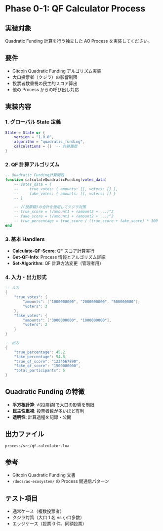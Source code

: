 # Phase 0-1: QF Calculator Process

## 実装対象

Quadratic Funding 計算を行う独立した AO Process を実装してください。

## 要件

- Gitcoin Quadratic Funding アルゴリズム実装
- 大口投票者（クジラ）の影響制限
- 投票者数重視の民主的スコア算出
- 他の Process からの呼び出し対応

## 実装内容

### 1. グローバル State 定義

```lua
State = State or {
    version = "1.0.0",
    algorithm = "quadratic_funding",
    calculations = {}  -- 計算履歴
}
```

### 2. QF 計算アルゴリズム

```lua
-- Quadratic Funding計算関数
function calculateQuadraticFunding(votes_data)
    -- votes_data = {
    --     true_votes: { amounts: [], voters: [] },
    --     fake_votes: { amounts: [], voters: [] }
    -- }

    -- √(投票額)の合計を使用してクジラ対策
    -- true_score = (√amount1 + √amount2 + ...)^2
    -- fake_score = (√amount1 + √amount2 + ...)^2
    -- true_percentage = true_score / (true_score + fake_score) * 100
end
```

### 3. 基本 Handlers

- **Calculate-QF-Score**: QF スコア計算実行
- **Get-QF-Info**: Process 情報とアルゴリズム詳細
- **Set-Algorithm**: QF 計算方法変更（管理者用）

### 4. 入力・出力形式

```lua
-- 入力
{
    "true_votes": {
        "amounts": ["1000000000", "2000000000", "500000000"],
        "voters": 3
    },
    "fake_votes": {
        "amounts": ["3000000000", "1000000000"],
        "voters": 2
    }
}　

-- 出力
{
    "true_percentage": 45.2,
    "fake_percentage": 54.8,
    "true_qf_score": "1234567890",
    "fake_qf_score": "1500000000",
    "total_participants": 5
}
```

## Quadratic Funding の特徴

- **平方根計算**: √(投票額)で大口の影響を制限
- **民主性重視**: 投票者数が多いほど有利
- **透明性**: 計算過程を記録・公開

## 出力ファイル

`process/src/qf-calculator.lua`

## 参考

- Gitcoin Quadratic Funding 文書
- `/docs/ao-ecosystem/` の Process 間通信パターン

## テスト項目

- 通常ケース（複数投票者）
- クジラ対策（大口 1 名 vs 小口多数）
- エッジケース（投票 0 件、同額投票）
